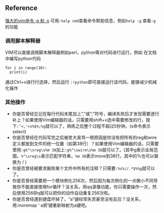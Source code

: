 ## Reference
[强大的vim命令 :g 和 :s](https://wsdjeg.spacevim.org/vim-global-substitute/)
可用`:help cmd`查看命令帮助信息，例如`help :g` 查看`:g`的功能

### 调用脚本解释器
VIM可以直接调用脚本解释器例如perl，python等对代码进行运行，例如
在文档中编写python代码
```
for i in range(10):
  print(i)
```
通过Ctrl+v进行行选择，然后运行 `:!python`即可直接运行该代码，能够减少机械化操作

### 其他操作
* 你是否曾经忘记在每行代码末尾加上”,”或”;”符号，编译失败后才发现需要逐行补上？如果使用Vim编辑器的话，只需要用shift+v选中需要修改的行，按下`:’<,'>s%$%;%g`就可以了，熟练之后整个过程不超过5秒钟。(s命令表示select)
* 你是否曾经在代码写完之后被老大臭骂一顿原因是你没有把所有的reg和wire定义都放到文件的统一位置（如第38行）？如果使用Vim编辑器的话，只需要使用`:g%^\sreg\s%m 38`加上`:g%^\swire\s%m 38`就可以了。(其中g表示全局范围，`%^\sreg\s`表示匹配字符串，`%m 38`表示move到38行，其中的%也可以替换为 \/ )
* 你是否曾经被要求删除某个文件中所有的注释？只需要`:%s%//.*$%%g`就可以了。
* 你是否曾经需要把一个模块例化256次，然后因为每次例化的一点微小不同导致你不能直接使用for循环？没关系，用qq录像功能，你只需要操作一次，然后使用256@q就可以把你的动作自动重复256次啦。
* 你是否曾经遇到键盘坏掉了，“a”键经常失灵甚至没有反应？没关系，用:inoremap ‘ a把‘键重新映射为a键吧。
